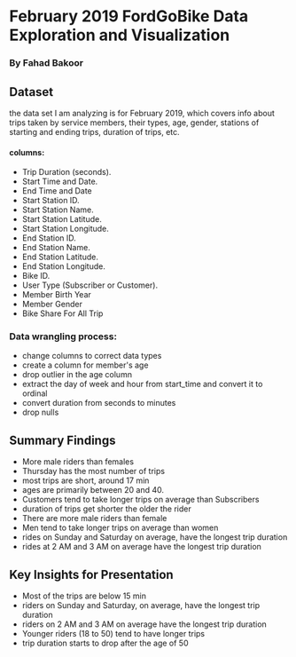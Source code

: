 # February 2019 FordGoBike Data Exploration and Visualization
### By Fahad Bakoor

## Dataset
the data set I am analyzing is for February 2019, which covers info about trips taken by service members, their types, age, gender, stations of starting and ending trips, duration of trips, etc.
#### columns:
- Trip Duration (seconds).
- Start Time and Date.
- End Time and Date
- Start Station ID.
- Start Station Name.
- Start Station Latitude.
- Start Station Longitude.
- End Station ID.
- End Station Name.
- End Station Latitude.
- End Station Longitude.
- Bike ID.
- User Type (Subscriber or Customer).
- Member Birth Year        
- Member Gender             
- Bike Share For All Trip

### Data wrangling process:
- change columns to correct data types 
- create a column for member's age 
- drop outlier in the age column 
- extract the day of week and hour from start_time and convert it to ordinal
- convert duration from seconds to minutes
- drop nulls

## Summary Findings
- More male riders than females 
- Thursday has the most number of trips
- most trips are short, around 17 min 
- ages are primarily between 20 and 40.
- Customers tend to take longer trips on average than Subscribers 
- duration of trips get shorter the older the rider
- There are more male riders than female 
- Men tend to take longer trips on average than women 
- rides on Sunday and Saturday on average, have the longest trip duration 
- rides at 2 AM and 3 AM on average have the longest trip duration


## Key Insights for Presentation
- Most of the trips are below 15 min
- riders on Sunday and Saturday, on average, have the longest trip duration
- riders on 2 AM and 3 AM on average have the longest trip duration
- Younger riders (18 to 50) tend to have longer trips
- trip duration starts to drop after the age of 50


